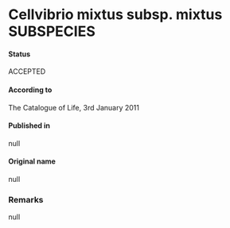 Cellvibrio mixtus subsp. mixtus SUBSPECIES
=======

#### Status
ACCEPTED

#### According to
The Catalogue of Life, 3rd January 2011

#### Published in
null

#### Original name
null

### Remarks
null